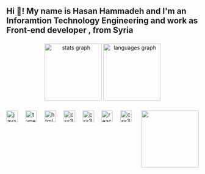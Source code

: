 <h2 align="left">Hi 👋! My name is Hasan Hammadeh and I'm an Inforamtion Technology Engineering and work as Front-end developer , from Syria</h2>

###

<div align="center">
  <img src="https://github-readme-stats.vercel.app/api?username=hasanha&hide_title=false&hide_rank=false&show_icons=true&include_all_commits=true&count_private=true&disable_animations=false&theme=dracula&locale=en&hide_border=false" height="150" alt="stats graph"  />
  <img src="https://github-readme-stats.vercel.app/api/top-langs?username=hasanha&locale=en&hide_title=false&layout=compact&card_width=320&langs_count=5&theme=dracula&hide_border=false" height="150" alt="languages graph"  />
</div>

###

  
<img align="right" height="150" src="https://media.licdn.com/dms/image/D5603AQFqeOCG_muDFQ/profile-displayphoto-shrink_400_400/0/1678280561223?e=1703116800&v=beta&t=BGkaUXUaZ6C6tuxIIqA-TAPfzwGRolwS9xjU4UoX5XU"  />



###

<div align="left">
  <img src="https://cdn.jsdelivr.net/gh/devicons/devicon/icons/javascript/javascript-original.svg" height="30" alt="javascript logo"  />
  <img width="12" />
  <img src="https://cdn.jsdelivr.net/gh/devicons/devicon/icons/typescript/typescript-original.svg" height="30" alt="typescript logo"  />
  <img width="12" />
  <img src="https://cdn.jsdelivr.net/gh/devicons/devicon/icons/html5/html5-original.svg" height="30" alt="html5 logo"  />
  <img width="12" />
  <img src="https://cdn.jsdelivr.net/gh/devicons/devicon/icons/css3/css3-original.svg" height="30" alt="css3 logo"  />
  <img width="12" />
  <img src="https://cdn.worldvectorlogo.com/logos/sass-1.svg" height="30" alt="css3 logo"  />
  <img width="12" />
  <img src="https://cdn.jsdelivr.net/gh/devicons/devicon/icons/react/react-original.svg" height="30" alt="react logo"  />
  <img width="12" />
  <img src="https://cdn.worldvectorlogo.com/logos/angular-icon.svg" height="30" alt="css3 logo"  />
  <img width="12" />

</div>

###



###

<br clear="both">


